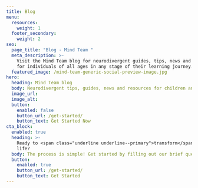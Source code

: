 ```yaml
---
title: Blog
menu:
  resources:
    weight: 1
  footer_secondary:
    weight: 2
seo:
  page_title: "Blog - Mind Team "
  meta_description: >-
    Visit the Mind Team blog for neurodivergent guides, tips, news and resources
    for individuals of all ages in any stage of their learning journey.
  featured_image: /mind-team-generic-social-preview-image.jpg
hero:
  heading: Mind Team blog
  body: Neurodivergent tips, guides, news and resources for children and adults.
  image_url:
  image_alt:
  button:
    enabled: false
    button_url: /get-started/
    button_text: Get Started Now
cta_block:
  enabled: true
  heading: >-
    Ready to <span class="underline underline--primary">transform</span> your
    life?
  body: The process is simple! Get started by filling out our brief questionnaire.
  button:
    enabled: true
    button_url: /get-started/
    button_text: Get Started
---
```

